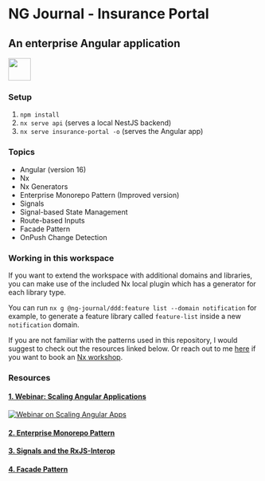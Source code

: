 # NG Journal - Insurance Portal
## An enterprise Angular application

<a alt="NG Journal Logog" href="https://ng-journal.com" target="_blank" rel="noreferrer"><img src="https://ng-journal.com/assets/ng-journal.png" width="45"></a>

### Setup

1. `npm install`
1. `nx serve api` (serves a local NestJS backend)
1. `nx serve insurance-portal -o` (serves the Angular app)

### Topics

- Angular (version 16)
- Nx
- Nx Generators
- Enterprise Monorepo Pattern (Improved version)
- Signals
- Signal-based State Management
- Route-based Inputs
- Facade Pattern
- OnPush Change Detection


### Working in this workspace

If you want to extend the workspace with additional domains and libraries, you can make use of the included Nx local plugin which has a generator for each library type. 

You can run `nx g @ng-journal/ddd:feature list --domain notification` for example, to generate a feature library called `feature-list` inside a new `notification` domain.

If you are not familiar with the patterns used in this repository, I would suggest to check out the resources linked below. Or reach out to me [here](https://www.ng-journal.com/contact) if you want to book an [Nx workshop](https://www.ng-journal.com/workshop).

### Resources

#### [1. Webinar: Scaling Angular Applications](https://www.youtube.com/watch?v=FtmtNP6qNis&t=100s&ab_channel=StefanHaas)
[![Webinar on Scaling Angular Apps](https://i.imgur.com/YhQSX9u.png)](https://www.youtube.com/watch?v=FtmtNP6qNis&t=100s&ab_channel=StefanHaas "Webinar: Scaling Angular Applications")

#### [2. Enterprise Monorepo Pattern](https://ng-journal.com/blog/2022-12-19-the-enterprise-monorepo-angular-patterns/)

#### [3. Signals and the RxJS-Interop](https://ng-journal.com/blog/2023-04-25-signals-and-the-rxjs-interop/)

#### [4. Facade Pattern](https://ng-journal.com/blog/2022-12-08-ngrx-component-store-meets-facade-pattern/)

